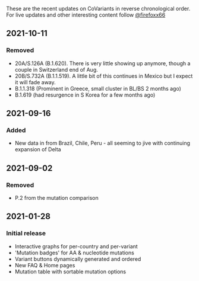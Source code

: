 These are the recent updates on CoVariants in reverse chronological order. For live updates and other interesting content follow [@firefoxx66](https://twitter.com/firefoxx66)

## 2021-10-11

### Removed

- 20A/S.126A (B.1.620). There is very little showing up anymore, though a couple in Switzerland end of Aug.
- 20B/S.732A (B.1.1.519). A little bit of this continues in Mexico but I expect it will fade away.
- B.1.1.318 (Prominent in Greece, small cluster in BL/BS 2 months ago)
- B.1.619 (had resurgence in S Korea for a few months ago)

## 2021-09-16

### Added

- New data in from Brazil, Chile, Peru - all seeming to jive with continuing expansion of Delta

## 2021-09-02

### Removed

- P.2 from the mutation comparison

## 2021-01-28

### Initial release

- Interactive graphs for per-country and per-variant
- 'Mutation badges' for AA & nucleotide mutations
- Variant buttons dynamically generated and ordered
- New FAQ & Home pages
- Mutation table with sortable mutation options
